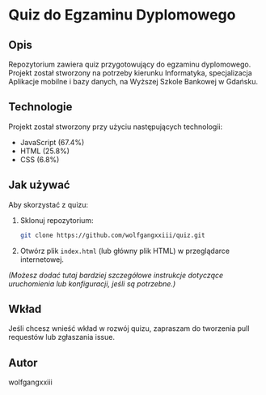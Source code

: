 # Quiz do Egzaminu Dyplomowego

## Opis

Repozytorium zawiera quiz przygotowujący do egzaminu dyplomowego. Projekt został stworzony na potrzeby kierunku Informatyka, specjalizacja Aplikacje mobilne i bazy danych, na Wyższej Szkole Bankowej w Gdańsku.

## Technologie

Projekt został stworzony przy użyciu następujących technologii:

*   JavaScript (67.4%)
*   HTML (25.8%)
*   CSS (6.8%)

## Jak używać

Aby skorzystać z quizu:

1.  Sklonuj repozytorium:
    ```bash
    git clone https://github.com/wolfgangxxiii/quiz.git
    ```
2.  Otwórz plik `index.html` (lub główny plik HTML) w przeglądarce internetowej.

*(Możesz dodać tutaj bardziej szczegółowe instrukcje dotyczące uruchomienia lub konfiguracji, jeśli są potrzebne.)*

## Wkład

Jeśli chcesz wnieść wkład w rozwój quizu, zapraszam do tworzenia pull requestów lub zgłaszania issue.

## Autor

wolfgangxxiii
